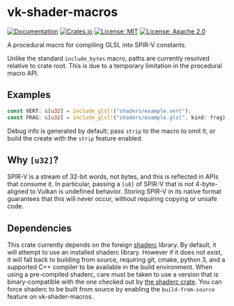 # vk-shader-macros

[![Documentation](https://docs.rs/vk-shader-macros/badge.svg)](https://docs.rs/vk-shader-macros/)
[![Crates.io](https://img.shields.io/crates/v/vk-shader-macros.svg)](https://crates.io/crates/vk-shader-macros)
[![License: MIT](https://img.shields.io/badge/License-MIT-blue.svg)](LICENSE-MIT)
[![License: Apache 2.0](https://img.shields.io/badge/License-Apache%202.0-blue.svg)](LICENSE-APACHE)

A procedural macro for compiling GLSL into SPIR-V constants.

Unlike the standard `include_bytes` macro, paths are currently
resolved relative to crate root. This is due to a temporary limitation
in the procedural macro API.

## Examples

```rust
const VERT: &[u32] = include_glsl!("shaders/example.vert");
const FRAG: &[u32] = include_glsl!("shaders/example.glsl", kind: frag);
```

Debug info is generated by default; pass `strip` to the macro to omit
it, or build the create with the `strip` feature enabled.

## Why `[u32]`?

SPIR-V is a stream of 32-bit words, not bytes, and this is reflected
in APIs that consume it. In particular, passing a `[u8]` of SPIR-V
that is not 4-byte-aligned to Vulkan is undefined behavior. Storing
SPIR-V in its native format guarantees that this will never occur,
without requiring copying or unsafe code.

## Dependencies

This crate currently depends on the foreign
[shaderc](https://github.com/google/shaderc/) library. By default, it
will attempt to use an installed shaderc library. However if it does
not exist, it will fall back to building from source, requiring git,
cmake, python 3, and a supported C++ compiler to be available in the
build environment. When using a pre-compiled shaderc, care must be
taken to use a version that is binary-compatible with the one checked
out by [the shaderc crate](https://github.com/google/shaderc-rs).
You can force shaderc to be built from source by enabling the
`build-from-source` feature on vk-shader-macros.
